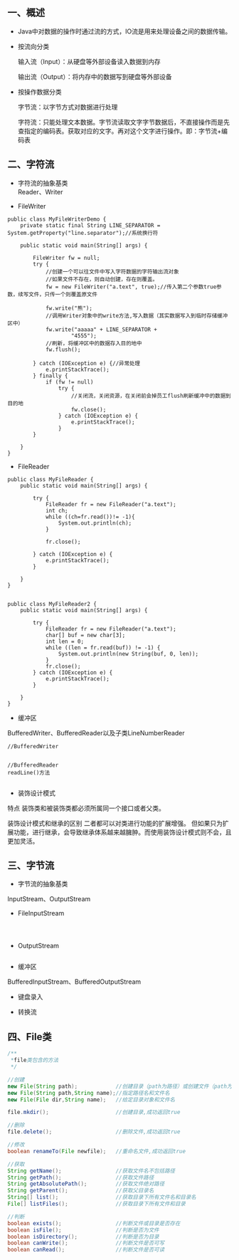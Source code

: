 ## 一、概述

- Java中对数据的操作时通过流的方式，IO流是用来处理设备之间的数据传输。

- 按流向分类

  输入流（Input）：从硬盘等外部设备读入数据到内存

  输出流（Output）：将内存中的数据写到硬盘等外部设备

- 按操作数据分类

  字节流：以字节方式对数据进行处理  

  字符流：只能处理文本数据。字节流读取文字字节数据后，不直接操作而是先查指定的编码表。获取对应的文字。再对这个文字进行操作。即：字节流+编码表
## 二、字符流
- 字符流的抽象基类  
Reader、Writer  


- FileWriter
```
public class MyFileWriterDemo {
    private static final String LINE_SEPARATOR = System.getProperty("line.separator");//系统换行符

    public static void main(String[] args) {

        FileWriter fw = null;
        try {
            //创建一个可以往文件中写入字符数据的字符输出流对象
            //如果文件不存在，则自动创建，存在则覆盖。
            fw = new FileWriter("a.text", true);//传入第二个参数true参数，续写文件，只传一个则覆盖原文件

            fw.write("熊");
            //调用Writer对象中的write方法,写入数据（其实数据写入到临时存储缓冲区中）
            fw.write("aaaaa" + LINE_SEPARATOR +
                    "4555");
            //刷新，将缓冲区中的数据存入目的地中
            fw.flush();

        } catch (IOException e) {//异常处理  
            e.printStackTrace();
        } finally {
            if (fw != null)
                try {
                    //关闭流，关闭资源，在关闭前会掉员工flush刷新缓冲中的数据到目的地
                    fw.close();
                } catch (IOException e) {
                    e.printStackTrace();
                }
        }

    }
}
```
- FileReader

```
public class MyFileReader {
    public static void main(String[] args) {

        try {
            FileReader fr = new FileReader("a.text");
            int ch;
            while ((ch=fr.read())!= -1){
                System.out.println(ch);
            }

            fr.close();

        } catch (IOException e) {
            e.printStackTrace();
        }

    }
}


public class MyFileReader2 {
    public static void main(String[] args) {

        try {
            FileReader fr = new FileReader("a.text");
            char[] buf = new char[3];
            int len = 0;
            while ((len = fr.read(buf)) != -1) {
                System.out.println(new String(buf, 0, len));
            }
            fr.close();
        } catch (IOException e) {
            e.printStackTrace();
        }

    }
}
```
- 缓冲区

BufferedWriter、BufferedReader以及子类LineNumberReader  
```
//BufferedWriter


//BufferedReader
readLine()方法


```

- 装饰设计模式

特点 
装饰类和被装饰类都必须所属同一个接口或者父类。

装饰设计模式和继承的区别 
二者都可以对类进行功能的扩展增强。 
但如果只为扩展功能，进行继承，会导致继承体系越来越臃肿。而使用装饰设计模式则不会，且更加灵活。

## 三、字节流
- 字节流的抽象基类 

InputStream、OutputStream  

- FileInputStream


```



```
- OutputStream


```

```

- 缓冲区

BufferedInputStream、BufferedOutputStream

- 键盘录入


- 转换流







## 四、File类

```java
/**
 *file类包含的方法
 */

//创建
new File(String path);            //创建目录（path为路径）或创建文件（path为文件名）
new File(String path,String name);//指定路径名和文件名
new File(File dir,String name);   //给定目录对象和文件名

file.mkdir();                     //创建目录,成功返回true

//删除
file.delete();                    //删除文件,成功返回true

//修改
boolean renameTo(File newfile);   //重命名文件,成功返回true

//获取
String getName();                 //获取文件名不包括路径
String getPath();                 //获取文件路径
String getAbsolutePath();         //获取文件绝对路径
String getParent();               //获取父目录名
String[] list();                  //获取目录下所有文件名和目录名
File[] listFiles();               //获取目录下所有文件和目录

//判断
boolean exists();                 //判断文件或目录是否存在        
boolean isFile();                 //判断是否为文件
boolean isDirectory();            //判断是否为目录
boolean canWrite();               //判断文件是否可写
boolean canRead();                //判断文件是否可读
```
